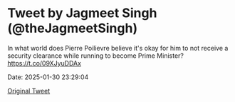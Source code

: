 # Tweet by Jagmeet Singh (@theJagmeetSingh)

In what world does Pierre Poilievre believe it's okay for him to not receive a security clearance while running to become Prime Minister? https://t.co/09XJyuDDAx

Date: 2025-01-30 23:29:04

[Original Tweet](https://x.com/theJagmeetSingh/status/1885107995153228274)
